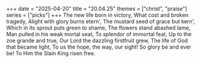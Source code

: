 +++
date = "2025-04-20"
title = "20.04.25"
themes = ["christ", "praise"]
series = ["picks"]
+++
The new life born in victory,
What cost and broken tragedy,
Alight with glory burns etern',
The mustard seed of grace but kern',
Which in its sprout puts green to shame,
The flowers stand abashed lame,
Man pulled in his weak mortal seat,
To splendor of immortal feat,
Up to the zoe grande and true,
Our Lord the dazzling firstfruit grew,
The life of God that became light,
To us the hope, the way, our sight!
So glory be and ever be!
To Him the Slain King risen free.
